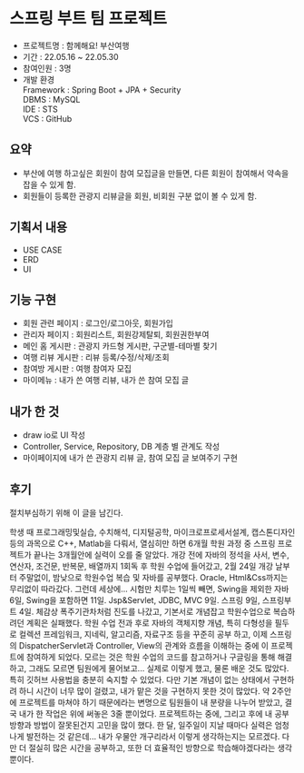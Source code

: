 # 스프링 부트 팀 프로젝트
- 프로젝트명 : 함께해요! 부산여행
- 기간 : 22.05.16 ~ 22.05.30
- 참여인원 : 3명
- 개발 환경<br>
Framework : Spring Boot + JPA + Security<br>
DBMS : MySQL<br>
IDE : STS<br>
VCS : GitHub<br>

## 요약 
- 부산에 여행 하고싶은 회원이 참여 모집글을 만들면, 다른 회원이 참여해서 약속을 잡을 수 있게 함.
- 회원들이 등록한 관광지 리뷰글을 회원, 비회원 구분 없이 볼 수 있게 함.

## 기획서 내용
- USE CASE
- ERD
- UI

## 기능 구현 
- 회원 관련 페이지 : 로그인/로그아웃, 회원가입
- 관리자 페이지 : 회원리스트, 회원강제탈퇴, 회원권한부여
- 메인 홈 게시판 : 관광지 카드형 게시판, 구군별-테마별 찾기
- 여행 리뷰 게시판 : 리뷰 등록/수정/삭제/조회
- 참여방 게시판 : 여행 참여자 모집
- 마이메뉴 : 내가 쓴 여행 리뷰, 내가 쓴 참여 모집 글

## 내가 한 것
- draw io로 UI 작성
- Controller, Service, Repository, DB 계층 별 관계도 작성
- 마이페이지에 내가 쓴 관광지 리뷰 글, 참여 모집 글 보여주기 구현

## 후기
절치부심하기 위해 이 글을 남긴다.

학생 때 프로그래밍및실습, 수치해석, 디지털공학, 마이크로프로세서설계, 캡스톤디자인 등의 과목으로 
C++, Matlab을 다뤄서, 열심히만 하면 6개월 학원 과정 중 스프링 프로젝트가 끝나는 3개월안에 실력이 오를 줄 알았다.
개강 전에 자바의 정석을 사서, 변수, 연산자, 조건문, 반복문, 배열까지 1회독 후 학원 수업에 들어갔고,
2월 24일 개강 날부터 주말없이, 밤낮으로 학원수업 복습 및 자바를 공부했다.
Oracle, Html&Css까지는 무리없이 따라갔다.
그런데 세상에...
시험만 치루는 1일씩 빼면, Swing을 제외한 자바 6일, Swing을 포함하면  11일.
Jsp&Servlet, JDBC, MVC 9일. 
스프링 9일, 스프링부트 4일.
체감상 폭주기관차처럼 진도를 나갔고, 기본서로 개념잡고 학원수업으로 복습하려던 계획은 실패했다.
학원 수업 전과 후로 자바의 객체지향 개념, 특히 다형성을 필두로 컬렉션 프레임워크, 지네릭, 알고리즘, 자료구조 등을 
꾸준히 공부 하고, 이제 스프링의 DispatcherServlet과 Controller, View의 관계와 흐름을 이해하는 중에 
이 프로젝트에 참여하게 되었다.
모르는 것은 학원 수업의 코드를 참고하거나 구글링을 통해 해결하고, 그래도 모르면 팀원에게 물어보고... 
실제로 이렇게 했고, 물론 배운 것도 많았다.
특히 깃허브 사용법을 충분히 숙지할 수 있었다.
다만 기본 개념이 없는 상태에서 구현하려 하니 시간이 너무 많이 걸렸고, 내가 맡은 것을 구현하지 못한 것이 많았다.
약 2주안에 프로젝트를 마쳐야 하기 때문에라는 변명으로 팀원들이 내 분량을 나누어 받았고,
결국 내가 한 작업은 위에 써놓은 3줄 뿐이었다.
프로젝트하는 중에, 그리고 후에 내 공부 방향과 방법이 잘못된건지 고민을 많이 했다.
한 달, 일주일이 지날 때마다 실력은 엄청나게 발전하는 것 같은데... 
내가 우물안 개구리라서 이렇게 생각하는지는 모르겠다.
다만 더 절실히 많은 시간을 공부하고, 또한 더 효율적인 방향으로 학습해야겠다라는 생각뿐이다. 


